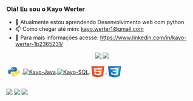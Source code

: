 ### Olá! Eu sou o Kayo Werter

- 🌱 Atualmente estou aprendendo Desenvolvimento web com python
- 📫 Como chegar até mim: kayo.werter1@gmail.com
- 📄 Para mais informações acesse: https://www.linkedin.com/in/kayo-werter-1b2365231/

<div align="center">
  <a href="https://github.com/Kayo-Werter">
  <img height="180em" src="https://github-readme-stats.vercel.app/api?username=Kayo-Werter&show_icons=true&theme=dark&include_all_commits=true&count_private=true"/>
  <img height="180em" src="https://github-readme-stats.vercel.app/api/top-langs/?username=Kayo-Werter&layout=compact&langs_count=7&theme=dark"/>
</div>
    
<div style="display: inline_block"><br>
  <img align="center" alt="Kayo-Python" height="30" width="40" src="https://raw.githubusercontent.com/devicons/devicon/master/icons/python/python-original.svg">
  <img align="center" alt="Kayo-Java" height="30" width="40" src="https://cdn.jsdelivr.net/gh/devicons/devicon/icons/java/java-original-wordmark.svg">
  <img align="center" alt="Kayo-SQL" height="30" width="40" src="https://cdn.jsdelivr.net/gh/devicons/devicon/icons/mysql/mysql-original-wordmark.svg">
  <img align="center" alt="Kayo-HTML" height="30" width="40" src="https://raw.githubusercontent.com/devicons/devicon/master/icons/html5/html5-original.svg">
  <img align="center" alt="Kayo-CSS" height="30" width="40" src="https://raw.githubusercontent.com/devicons/devicon/master/icons/css3/css3-original.svg">
          
</div>

  ##
  
  <div> 
  <a href="https://instagram.com/kayowerter" target="_blank"><img src="https://img.shields.io/badge/-Instagram-%23E4405F?style=for-the-badge&logo=instagram&logoColor=white" target="_blank"></a>
  <a href = "mailto:kayo.werter1@gmail.com"><img src="https://img.shields.io/badge/-Gmail-%23333?style=for-the-badge&logo=gmail&logoColor=white" target="_blank"></a>
  <a href="https://www.linkedin.com/in/kayo-werter-1b2365231/" target="_blank"><img src="https://img.shields.io/badge/-LinkedIn-%230077B5?style=for-the-badge&logo=linkedin&logoColor=white" target="_blank"></a> 
  
</div>
            
          

